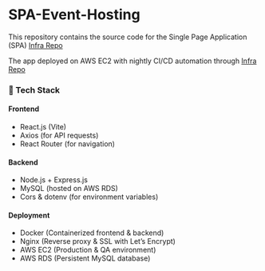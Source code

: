 # SPA-Event-Hosting

This repository contains the source code for the Single Page Application (SPA) [Infra Repo](https://github.com/rohitdalvi18/SPA-Event-Hosting-Infra)

The app deployed on AWS EC2 with nightly CI/CD automation through [Infra Repo](https://github.com/rohitdalvi18/SPA-Event-Hosting-Infra)

### 🚀 Tech Stack

#### Frontend
- React.js (Vite)
- Axios (for API requests)
- React Router (for navigation)

#### Backend
- Node.js + Express.js
- MySQL (hosted on AWS RDS)
- Cors & dotenv (for environment variables)

#### Deployment
- Docker (Containerized frontend & backend)
- Nginx (Reverse proxy & SSL with Let’s Encrypt)
- AWS EC2 (Production & QA environment)
- AWS RDS (Persistent MySQL database)
